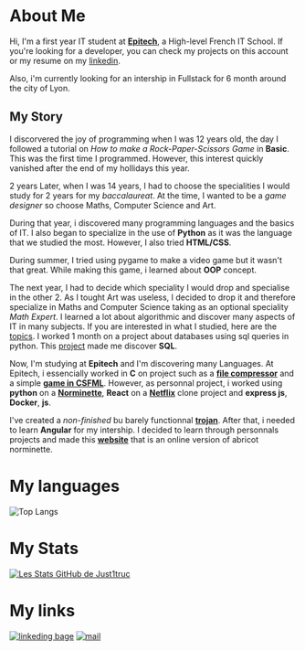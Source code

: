 # About Me

Hi, I'm a first year IT student at [**Epitech**](https://www.epitech.eu/), a High-level French IT School.
If you're looking for a developer, you can check my projects on this account or my resume on my [linkedin](https://www.linkedin.com/in/justin-duc-51b09b225/).

Also, i'm currently looking for an intership in Fullstack for 6 month around the city of Lyon.

## My Story

I discorvered the joy of programming when I was 12 years old, the day I followed a tutorial on *How to make a Rock-Paper-Scissors Game* in **Basic**. This was the first time I programmed. However, this interest quickly vanished after the end of my hollidays this year.

2 years Later, when I was 14 years, I had to choose the specialities I would study for 2 years for my *baccalaureat*.
At the time, I wanted to be a *game designer* so choose Maths, Computer Science and Art.

During that year, i discovered many programming languages and the basics of IT. I also began to specialize in the use of **Python** as it was the language that we studied the most. However, I also tried **HTML/CSS**.

During summer, I tried using pygame to make a video game but it wasn't that great. While making this game, i learned about **OOP** concept.

The next year, I had to decide which speciality I would drop and specialise in the other 2. As I tought Art was useless, I decided to drop it and therefore specialize in Maths and Computer Science taking as an optional speciality *Math Expert*.
I learned a lot about algorithmic and discover many aspects of IT in many subjects.
If you are interested in what I studied, here are the [topics](https://eduscol.education.fr/2068/programmes-et-ressources-en-numerique-et-sciences-informatiques-voie-g).
I worked 1 month on a project about databases using sql queries in python. This [project](https://github.com/Just1truc/Old-Python-Sql-Project) made me discover **SQL**.

Now, I'm studying at **Epitech** and I'm discovering many Languages. At Epitech, i essencially worked in **C** on project such as a [**file compressor**](https://github.com/Just1truc/Antman-EPITECH) and a simple [**game in CSFML**](https://github.com/Just1truc/GeometrySlime). However, as personnal project, i worked using **python** on a [**Norminette**](https://github.com/Just1truc/Abricot-Norminette), **React** on a [**Netflix**](https://github.com/Just1truc/NetflixLike-Citrus) clone project and **express js**, **Docker**, **js**.

I've created a *non-finished* bu barely functionnal [**trojan**](https://github.com/Just1truc/Argos).
After that, i needed to learn **Angular** for my intership. I decided to learn through personnals projects and made this [**website**](https://abricot-normi.tk) that is an online version of abricot norminette.

# My languages

![Top Langs](https://github-readme-stats.vercel.app/api/top-langs/?username=Just1truc&theme=tokyonight)

# My Stats

[![Les Stats GitHub de Just1truc](https://github-readme-stats.vercel.app/api?username=Just1truc&theme=tokyonight)](https://github.com/anuraghazra/github-readme-stats)

# My links

[![linkeding bage](https://img.shields.io/badge/-linkedin-0A66C2?logo=linkedin&style=for-the-badge)](https://www.linkedin.com/in/justin-duc-51b09b225/)
[![mail](https://img.shields.io/badge/-Mail-0078D4?logo=Microsoft-Outlook&style=for-the-badge)](mailto:justin.duc@epitech.eu)
